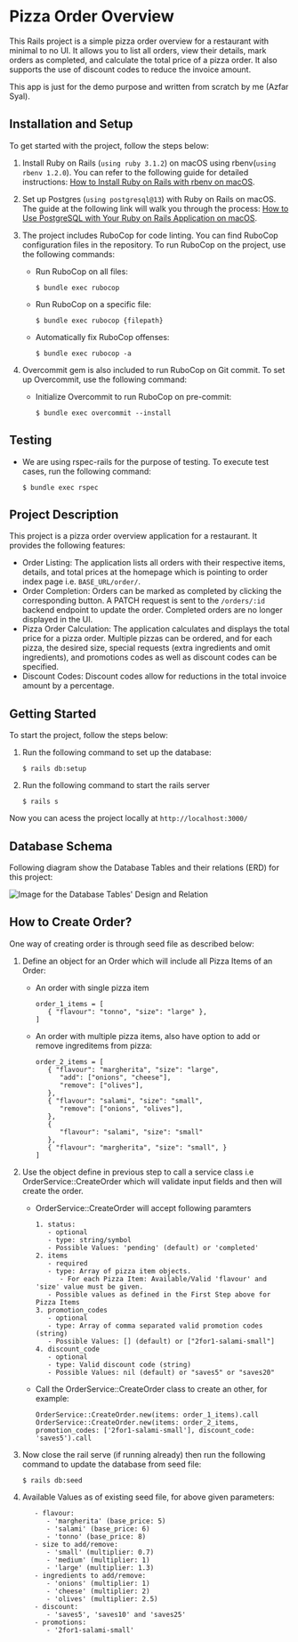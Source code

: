 # Pizza Order Overview

This Rails project is a simple pizza order overview for a restaurant with minimal to no UI. It allows you to list all orders, view their details, mark orders as completed, and calculate the total price of a pizza order. It also supports the use of discount codes to reduce the invoice amount.

This app is just for the demo purpose and written from scratch by me (Azfar Syal).

## Installation and Setup

To get started with the project, follow the steps below:

1. Install Ruby on Rails (`using ruby 3.1.2`) on macOS using rbenv(`using rbenv 1.2.0`). You can refer to the following guide for detailed instructions: [How to Install Ruby on Rails with rbenv on macOS](https://www.digitalocean.com/community/tutorials/how-to-install-ruby-on-rails-with-rbenv-on-macos).

2. Set up Postgres (`using postgresql@13`) with Ruby on Rails on macOS. The guide at the following link will walk you through the process: [How to Use PostgreSQL with Your Ruby on Rails Application on macOS](https://www.digitalocean.com/community/tutorials/how-to-use-postgresql-with-your-ruby-on-rails-application-on-macos).

3. The project includes RuboCop for code linting. You can find RuboCop configuration files in the repository. To run RuboCop on the project, use the following commands:
   - Run RuboCop on all files:
        ```shell
        $ bundle exec rubocop
   - Run RuboCop on a specific file:
        ```shell
        $ bundle exec rubocop {filepath}
   - Automatically fix RuboCop offenses:
        ```shell
        $ bundle exec rubocop -a
4. Overcommit gem is also included to run RuboCop on Git commit. To set up Overcommit, use the following command:
   - Initialize Overcommit to run RuboCop on pre-commit:
        ```shell
        $ bundle exec overcommit --install
## Testing

- We are using rspec-rails for the purpose of testing. To execute test cases, run the following command:
   ```shell
   $ bundle exec rspec

## Project Description

This project is a pizza order overview application for a restaurant. It provides the following features:

- Order Listing: The application lists all orders with their respective items, details, and total prices at the homepage which is pointing to order index page i.e. `BASE_URL/order/`.
- Order Completion: Orders can be marked as completed by clicking the corresponding button. A PATCH request is sent to the `/orders/:id` backend endpoint to update the order. Completed orders are no longer displayed in the UI.
- Pizza Order Calculation: The application calculates and displays the total price for a pizza order. Multiple pizzas can be ordered, and for each pizza, the desired size, special requests (extra ingredients and omit ingredients), and promotions codes as well as discount codes can be specified.
- Discount Codes: Discount codes allow for reductions in the total invoice amount by a percentage.

## Getting Started

To start the project, follow the steps below:

1. Run the following command to set up the database:

   ```shell
   $ rails db:setup
2. Run the following command to start the rails server
    ```shell
    $ rails s
Now you can acess the project locally at `http://localhost:3000/`

## Database Schema
Following diagram show the Database Tables and their relations (ERD) for this project:

![Image for the Database Tables' Design and Relation](app/assets/images/db_design.png)

## How to Create Order?

One way of creating order is through seed file as described below:

1. Define an object for an Order which will include all Pizza Items of an Order:
   - An order with single pizza item
      ```shell
      order_1_items = [
         { "flavour": "tonno", "size": "large" },
      ]
   - An order with multiple pizza items, also have option to add or remove ingreditems from pizza:
      ```shell
      order_2_items = [
         { "flavour": "margherita", "size": "large",
            "add": ["onions", "cheese"],
            "remove": ["olives"],
         },
         { "flavour": "salami", "size": "small",
            "remove": ["onions", "olives"],
         },
         { 
            "flavour": "salami", "size": "small"
         },
         { "flavour": "margherita", "size": "small", }
      ]
2. Use the object define in previous step to call a service class i.e OrderService::CreateOrder which will validate input fields and then will create the order.
   - OrderService::CreateOrder will accept following paramters
      ```shell
      1. status:
         - optional
         - type: string/symbol
         - Possible Values: 'pending' (default) or 'completed'
      2. items
         - required
         - type: Array of pizza item objects.
            - For each Pizza Item: Available/Valid 'flavour' and 'size' value must be given.
         - Possible values as defined in the First Step above for Pizza Items
      3. promotion_codes
         - optional
         - type: Array of comma separated valid promotion codes (string)
         - Possible Values: [] (default) or ["2for1-salami-small"]
      4. discount_code
         - optional
         - type: Valid discount code (string)
         - Possible Values: nil (default) or "saves5" or "saves20"
   - Call the OrderService::CreateOrder class to create an other, for example:
      ```shell
      OrderService::CreateOrder.new(items: order_1_items).call
      OrderService::CreateOrder.new(items: order_2_items, promotion_codes: ['2for1-salami-small'], discount_code: 'saves5').call
3. Now close the rail serve (if running already) then run the following command to update the database from seed file:

   ```shell
   $ rails db:seed
4. Available Values as of existing seed file, for above given parameters:

   ```shell
      - flavour: 
         - 'margherita' (base_price: 5)
         - 'salami' (base_price: 6)
         - 'tonno' (base_price: 8)
      - size to add/remove:
         - 'small' (multiplier: 0.7)
         - 'medium' (multiplier: 1)
         - 'large' (multiplier: 1.3)
      - ingredients to add/remove:
         - 'onions' (multiplier: 1)
         - 'cheese' (multiplier: 2)
         - 'olives' (multiplier: 2.5)
      - discount:
         - 'saves5', 'saves10' and 'saves25'
      - promotions:
         - '2for1-salami-small'

